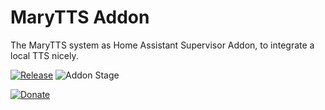 # MaryTTS Addon

The MaryTTS system as Home Assistant Supervisor Addon, to integrate a local TTS nicely.

[![Release][release-badge]][release]
![Addon Stage][stage-badge]

[![Donate][donation-badge]][donation-url]


[stage-badge]: https://img.shields.io/badge/Addon%20stage-stable-green.svg

[release-badge]: https://img.shields.io/badge/version-v1.5.2-blue.svg
[release]: https://github.com/Poeschl-HomeAssistant-Addons/MaryTTS/tree/v1.5.2

[donation-badge]: https://img.shields.io/badge/Buy%20me%20a%20coffee-%23d32f2f?logo=buy-me-a-coffee&style=for-the-badge&logoColor=white
[donation-url]: https://www.buymeacoffee.com/Poeschl

